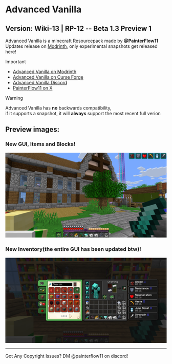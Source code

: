 <a name="top"></a>
# Advanced Vanilla
## Version: Wiki-13 | RP-12 -- Beta 1.3 Preview 1
Advanced Vanilla is a minecraft Resourcepack made by **@PainterFlow11**</br>
Updates release on [Modrinth](https://modrinth.com/resourcepack/advanced-vanilla), only experimental snapshots get released here!

> [!IMPORTANT]
> + [Advanced Vanilla on Modrinth](https://modrinth.com/resourcepack/advanced-vanilla)</br>
> + [Advanced Vanilla on Curse Forge](https://www.curseforge.com/minecraft/texture-packs/advanced-vanilla)<br/>
> + [Advanced Vanilla Discord](https://discord.com/invite/8rzVSF36ab)</br>
> + [PainterFlow11 on X](https://x.com/PainterFlow11)</br>

> [!WARNING]
> Advanced Vanilla has **no** backwards compatibility,</br>
> if it supports a snapshot, it will __always__ support the most recent full verion</br>

## Preview images:
### New GUI, Items and Blocks!
![New GUI, Items and Blocks](av/readme-assets/preview-images/preview_1.png)
### New Inventory(the entire GUI has been updated btw)!
![New Inventory](av/readme-assets/preview-images/preview_2.png)

***

Got Any Copyright Issues?
DM @painterflow11 on discord!
